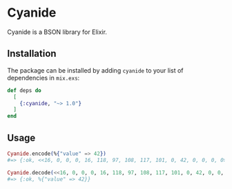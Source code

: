 # Cyanide

Cyanide is a BSON library for Elixir.

## Installation

The package can be installed by adding `cyanide` to your list of dependencies in `mix.exs`:

```elixir
def deps do
  [
    {:cyanide, "~> 1.0"}
  ]
end
```

## Usage

```elixir
Cyanide.encode(%{"value" => 42})
#=> {:ok, <<16, 0, 0, 0, 16, 118, 97, 108, 117, 101, 0, 42, 0, 0, 0, 0>>}

Cyanide.decode(<<16, 0, 0, 0, 16, 118, 97, 108, 117, 101, 0, 42, 0, 0, 0, 0>>)
#=> {:ok, %{"value" => 42}}
```
